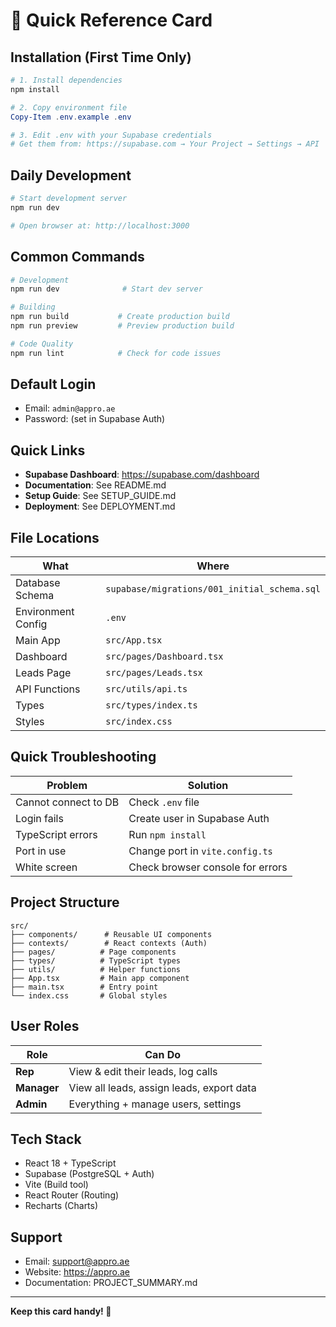 # 🚀 Quick Reference Card

## Installation (First Time Only)

```powershell
# 1. Install dependencies
npm install

# 2. Copy environment file
Copy-Item .env.example .env

# 3. Edit .env with your Supabase credentials
# Get them from: https://supabase.com → Your Project → Settings → API
```

## Daily Development

```powershell
# Start development server
npm run dev

# Open browser at: http://localhost:3000
```

## Common Commands

```powershell
# Development
npm run dev              # Start dev server

# Building
npm run build           # Create production build
npm run preview         # Preview production build

# Code Quality
npm run lint            # Check for code issues
```

## Default Login

- Email: `admin@appro.ae`
- Password: (set in Supabase Auth)

## Quick Links

- **Supabase Dashboard**: https://supabase.com/dashboard
- **Documentation**: See README.md
- **Setup Guide**: See SETUP_GUIDE.md
- **Deployment**: See DEPLOYMENT.md

## File Locations

| What | Where |
|------|-------|
| Database Schema | `supabase/migrations/001_initial_schema.sql` |
| Environment Config | `.env` |
| Main App | `src/App.tsx` |
| Dashboard | `src/pages/Dashboard.tsx` |
| Leads Page | `src/pages/Leads.tsx` |
| API Functions | `src/utils/api.ts` |
| Types | `src/types/index.ts` |
| Styles | `src/index.css` |

## Quick Troubleshooting

| Problem | Solution |
|---------|----------|
| Cannot connect to DB | Check `.env` file |
| Login fails | Create user in Supabase Auth |
| TypeScript errors | Run `npm install` |
| Port in use | Change port in `vite.config.ts` |
| White screen | Check browser console for errors |

## Project Structure

```
src/
├── components/      # Reusable UI components
├── contexts/        # React contexts (Auth)
├── pages/          # Page components
├── types/          # TypeScript types
├── utils/          # Helper functions
├── App.tsx         # Main app component
├── main.tsx        # Entry point
└── index.css       # Global styles
```

## User Roles

| Role | Can Do |
|------|--------|
| **Rep** | View & edit their leads, log calls |
| **Manager** | View all leads, assign leads, export data |
| **Admin** | Everything + manage users, settings |

## Tech Stack

- React 18 + TypeScript
- Supabase (PostgreSQL + Auth)
- Vite (Build tool)
- React Router (Routing)
- Recharts (Charts)

## Support

- Email: support@appro.ae
- Website: https://appro.ae
- Documentation: PROJECT_SUMMARY.md

---

**Keep this card handy! 📌**
